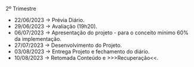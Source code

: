 2º Trimestre
- 22/06/2023 → Prévia Diário. 
- 29/06/2023 → Avaliação (19h20).
- 06/07/2023 → Apresentação do projeto - para o conceito mínimo 60% da implementação.
- 27/07/2023 → Desenvolvimento do Projeto.
- 03/08/2023 → Entrega Projeto e fechamento do diário.
- 10/08/2023 → Retomada Conteúdo e >>>Recuperação<<.
